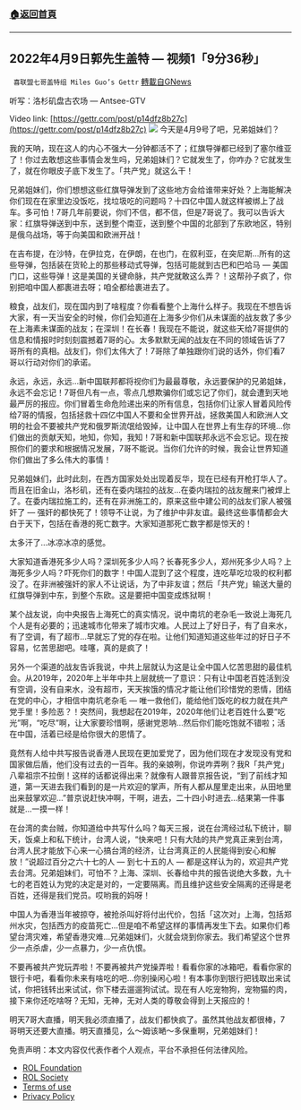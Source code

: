 ###  [:house:返回首頁](https://github.com/ourhimalayas/txt)
---


## 2022年4月9日郭先生盖特 — 视频1「9分36秒」
` 喜联盟七哥盖特组 Miles Guo’s Gettr` [轉載自GNews](https://gnews.org/zh-hans/2320241/)

听写：洛杉矶盘古农场 — Antsee-GTV

Video link: [https://gettr.com/post/p14dfz8b27c](https://gettr.com/post/p14dfz8b27c)
![](https://assets.gnews.org/wp-content/uploads/2022/04/2583C1AF-E776-4726-B110-E0894F35BA2B.jpeg)
今天是4月9号了吧，兄弟姐妹们？

我的天呐，现在这人的内心不强大一分钟都活不了；红旗导弹都已经到了塞尔维亚了！你过去敢想这些事情会发生吗，兄弟姐妹们？它就发生了，你咋办？它就发生了，就在你眼皮子底下发生了。「共产党」就这么干！

兄弟姐妹们，你们想想这些红旗导弹发到了这些地方会给谁带来好处？上海能解决你们现在在家里边没饭吃，找垃圾吃的问题吗？十四亿中国人就这样被绑上了战车。多可怕！7哥几年前要说，你们不信，都不信，但是7哥说了。我可以告诉大家：红旗导弹送到中东，送到整个南亚，送到整个中国的北部到了东欧地区，特别是俄乌战场，等于向美国和欧洲开战！

在吉布提，在沙特，在伊拉克，在伊朗，在也门，在叙利亚，在突尼斯…所有的这些导弹，包括装在货轮上的那些移动式导弹，包括可能就到古巴和巴哈马 — 美国门口，这些导弹！这是美国的关键命脉，共产党就敢这么弄？！这帮孙子疯了，你别把咱中国人都裹进去呀；咱全都给裹进去了。

粮食，战友们，现在国内到了啥程度？你看看整个上海什么样子。我现在不想告诉大家，有一天当安全的时候，你们会知道在上海多少你们从未谋面的战友救了多少在上海素未谋面的战友；在深圳！在长春！我现在不能说，就这些天给7哥提供的信息和情报时时刻刻震撼着7哥的心。太多默默无闻的战友在不同的领域告诉了7哥所有的真相。战友们，你们太伟大了！7哥除了单独跟你们说的话外，你们看7哥以行动对你们的承诺。

永远，永远，永远…新中国联邦都将视你们为最最尊敬，永远要保护的兄弟姐妹，永远不会忘记！7哥但凡有一点，零点几想欺骗你们或忘记了你们，就会遭到天地最严厉的报应。你们冒着生命危险递出来的所有信息，包括你们让家人冒着风险传给7哥的情报，包括拯救十四亿中国人不要和全世界开战，拯救美国人和欧洲人文明的社会不要被共产党和俄罗斯流氓给毁掉，让中国人在世界上有生存的环境…你们做出的贡献天知，地知，你知，我知！7哥和新中国联邦永远不会忘记。现在按照你们的要求和根据情况发展，7哥不能说。当你们允许的时候，我会让世界知道你们做出了多么伟大的事情！

兄弟姐妹们，此时此刻，在西方国家处处出现着反华，现在已经有开枪打华人了。而且在旧金山，洛杉矶，还有在委内瑞拉的战友…在委内瑞拉的战友醒来门被焊上了。在委内瑞拉施工的，还有在非洲施工的，原来这些中建公司的战友们家人被强奸了 — 强奸的都快死了！领导不让说，为了维护中非友谊。最终这些事情都会大白于天下，包括在香港的死亡数字。大家知道那死亡数字都是惊天的！

太多汗了…冰凉冰凉的感觉。

大家知道香港死多少人吗？深圳死多少人吗？长春死多少人，郑州死多少人吗？上海死多少人吗？吓死你们的数字！中国人混到了这个程度，连吃草吃垃圾的权利都没了。在非洲被强奸的家人不让说话，为了中非友谊；然后「共产党」输送大量的红旗导弹到中东，到整个东欧。这是要把中国变成炼狱啊！

某个战友说，向中央报告上海死亡的真实情况，说中南坑的老杂毛一致说上海死几个人是有必要的；迅速城市化带来了城市灾难。人民过上了好日子，有了自来水，有了空调，有了超市…早就忘了党的存在啦。让他们知道知道这些年过的好日子不容易，忆苦思甜吧。哇噻，真的是疯了！

另外一个渠道的战友告诉我说，中共上层就认为这是让全中国人忆苦思甜的最佳机会。从2019年，2020年上半年中共上层就统一了意识：只有让中国老百姓活到没有空调，没有自来水，没有超市，天天挨饿的情况才能让他们珍惜党的恩情，团结在党的中心，才相信中南坑老杂毛 — 唯一救他们，能给他们饭吃的权力就在共产党手里！多险恶？！突然间，我想起在2019年，2020年他们让老百姓什么要“吃光”啊，“吃尽”啊，让大家要珍惜啊，感谢党恩呐…然后你们能吃饱就不错啦；活在中国，活着已经是给你很大的恩情了。

竟然有人给中共写报告说香港人民现在更加爱党了，因为他们现在才发现没有党和国家做后盾，他们没有过去的一百年。我的亲娘咧，你说咋弄咧？我R「共产党」八辈祖宗不拉倒！这样的话都说得出来？就像有人跟普京报告说，“到了前线才知道，第一天进去我们看到的是一片欢迎的掌声，所有人都从屋里走出来，从田地里出来鼓掌欢迎…”普京说赶快冲啊，干啊，进去，二十四小时进去…结果第一件事就是…一摸一样！

在台湾的卖台贼，你知道给中共写什么吗？每天三报，说在台湾经过私下统计，聊天，饭桌上和私下统计，台湾人说，“快来吧！只有大陆的共产党真正来到台湾，台湾人民才能放下心来一心搞台湾的经济，让台湾真正的人民能得到安心和解放！”说超过百分之六十七的人 — 到七十五的人 — 都是这样认为的，欢迎共产党去台湾。兄弟姐妹们，可怕不？上海、深圳、长春给中共的报告说绝大多数，九十七的老百姓认为党的决定是对的，一定要隔离。而且维护这些安全隔离的还得是老百姓，还得是我们党员。哎哟我的妈呀！

中国人为香港当年被掠夺，被抢杀叫好将付出代价，包括「这次对」上海，包括郑州水灾，包括西方的疫苗死亡…但是咱不希望这样的事情再发生下去。如果你们希望台湾灾难，希望香港灾难…兄弟姐妹们，火就会烧到你家去。我们希望这个世界少一点杀虐，少一点暴力，少一点仇恨。

不要再被共产党玩弄啦！不要再被共产党操弄啦！看看你家的冰箱吧，看看你家的银行卡吧，看看你未来有啥吃的吧…你别操闲心啦！有本事你到银行把钱取出来试试，你把钱转出来试试，你下楼去遛遛狗试试。现在有人吃宠物狗，宠物猫的肉，接下来你还吃啥呀？无知，无神，无对人类的尊敬会得到上天报应的！

明天7哥大直播，明天我必须直播了，战友们都快疯了。虽然其他战友都很棒，7哥明天还要大直播。明天直播见，么～姆该嗮～多保重啊，兄弟姐妹们！

 

免责声明：本文内容仅代表作者个人观点，平台不承担任何法律风险。

- [ROL Foundation](https://rolfoundation.org/)
- [ROL Society](https://rolsociety.org/)
- [Terms of use](https://gnews.org/terms-of-use-3/)
- [Privacy Policy](https://gnews.org/privacy-policy/)
